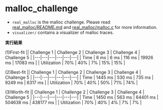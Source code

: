 # malloc_challenge

- `real_malloc` is the malloc challenge. Please read [real_malloc/README.md](./real_malloc/README.md) and [real_malloc/malloc.c](./real_malloc/malloc.c) for more information.
- `visualizer/` contains a visualizer of malloc traces.

__実行結果__

(1)First-fit
|| Challenge 1 | Challenge 2 | Challenge 3 | Challenge 4 | Challenge 5 |
|---|---|---|---|---|---|
| Time | 8 ms | 6 ms | 116 ms | 19926 ms | 17083 ms |
| Utilization | 70% | 40% | 7% | 15% | 15% |

(2)Best-fit
|| Challenge 1 | Challenge 2 | Challenge 3 | Challenge 4 | Challenge 5 |
|---|---|---|---|---|---|
| Time | 1445 ms | 530 ms | 735 ms | 9249 ms | 6317 ms |
| Utilization | 70% | 40% | 50% | 71% | 74% |

(3)Worth-fit
|| Challenge 1 | Challenge 2 | Challenge 3 | Challenge 4 | Challenge 5 |
|---|---|---|---|---|---|
| Time | 1450 ms | 563 ms | 64401 ms | 504638 ms | 438177 ms |
| Utilization | 70% | 40% | 4% | 7% | 7% |
